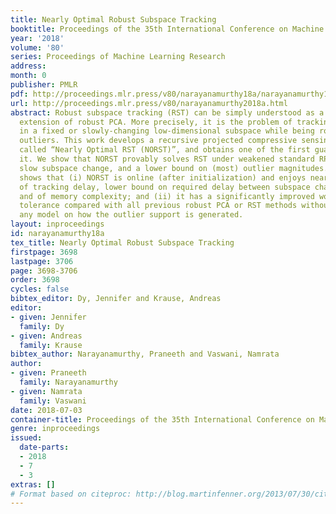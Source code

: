 ```yaml
---
title: Nearly Optimal Robust Subspace Tracking
booktitle: Proceedings of the 35th International Conference on Machine Learning
year: '2018'
volume: '80'
series: Proceedings of Machine Learning Research
address: 
month: 0
publisher: PMLR
pdf: http://proceedings.mlr.press/v80/narayanamurthy18a/narayanamurthy18a.pdf
url: http://proceedings.mlr.press/v80/narayanamurthy2018a.html
abstract: Robust subspace tracking (RST) can be simply understood as a dynamic (time-varying)
  extension of robust PCA. More precisely, it is the problem of tracking data lying
  in a fixed or slowly-changing low-dimensional subspace while being robust to sparse
  outliers. This work develops a recursive projected compressive sensing algorithm
  called “Nearly Optimal RST (NORST)”, and obtains one of the first guarantees for
  it. We show that NORST provably solves RST under weakened standard RPCA assumptions,
  slow subspace change, and a lower bound on (most) outlier magnitudes. Our guarantee
  shows that (i) NORST is online (after initialization) and enjoys near-optimal values
  of tracking delay, lower bound on required delay between subspace change times,
  and of memory complexity; and (ii) it has a significantly improved worst-case outlier
  tolerance compared with all previous robust PCA or RST methods without requiring
  any model on how the outlier support is generated.
layout: inproceedings
id: narayanamurthy18a
tex_title: Nearly Optimal Robust Subspace Tracking
firstpage: 3698
lastpage: 3706
page: 3698-3706
order: 3698
cycles: false
bibtex_editor: Dy, Jennifer and Krause, Andreas
editor:
- given: Jennifer
  family: Dy
- given: Andreas
  family: Krause
bibtex_author: Narayanamurthy, Praneeth and Vaswani, Namrata
author:
- given: Praneeth
  family: Narayanamurthy
- given: Namrata
  family: Vaswani
date: 2018-07-03
container-title: Proceedings of the 35th International Conference on Machine Learning
genre: inproceedings
issued:
  date-parts:
  - 2018
  - 7
  - 3
extras: []
# Format based on citeproc: http://blog.martinfenner.org/2013/07/30/citeproc-yaml-for-bibliographies/
---
```

